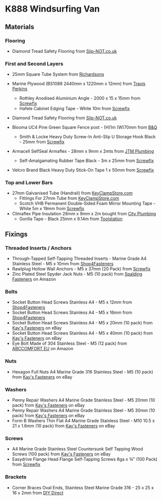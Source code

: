 # K888 Windsurfing Van

## Materials

### Flooring

- Diamond Tread Safety Flooring from [Slip-NOT.co.uk](https://www.slip-not.co.uk/products/diamond-tread-safety-flooring-linear-metre?variant=40340554547393)



### First and Second Layers

- 25mm Square Tube System from [Richardsons](https://www.richardsonsuk.co.uk/25mm-square-tube-system/p47)
- Marine Plywood (BS1088 2440mm x 1220mm x 12mm) from [Travis Perkins](https://www.travisperkins.co.uk/plywood/marine-plywood-bs1088-2440mm-x-1220mm-x-12mm/p/698115)
  - Rothley Anodised Aluminium Angle - 2000 x 15 x 15mm from [Screwfix](https://www.screwfix.com/p/rothley-anodised-aluminium-angle-2000-x-15-x-15mm/712jp)
  - Hafele Cabinet Edging Tape - White 10m from [Screwfix](https://www.screwfix.com/p/hafele-cabinet-edging-tape-white-10m/8891r)
- Diamond Tread Safety Flooring from [Slip-NOT.co.uk](https://www.slip-not.co.uk/products/diamond-tread-safety-flooring-linear-metre?variant=40340554547393)

- Blooma UC4 Pine Green Square Fence post - (H)1m (W)70mm from [B&Q](https://www.diy.com/departments/blooma-uc4-pine-green-square-fence-post-h-1m-w-70mm/3663602432302_BQ.prd)
  - Smith & Locke Heavy Duty Screw-In Anti-Slip U Storage Hook Black - 25mm from [Screwfix](https://www.screwfix.com/p/smith-locke-heavy-duty-screw-in-anti-slip-u-storage-hook-black-25mm/7903j)
- Armacell SelfSeal Armaflex - 28mm x 9mm x 2mts from [JTM Plumbing](https://www.jtmplumbing.co.uk/search/armacell-selfseal-armaflex)
  - Self-Amalgamating Rubber Tape Black - 3m x 25mm from [Screwfix](https://www.screwfix.com/p/self-amalgamating-rubber-tape-black-3m-x-25mm/2115v)
- Velcro Brand Black Heavy Duty Stick-On Tape 1 x 50mm from [Screwfix](https://www.screwfix.com/p/velcro-brand-black-heavy-duty-stick-on-tape-1-x-50mm/21670)



### Top and Lower Bars

- 27mm Galvanised Tube (Handrail) from [KeyClampStore.com](https://www.keyclampstore.com/27mm-handrailing)
  - Fittings For 27mm Tube from [KeyClampStore.com](https://www.keyclampstore.com/key-clamp-fittings/27mm-key-clamp/)
  - Scotch VHB Permanent Double-Sided Foam Mirror Mounting Tape - White 5m x 19mm from [Screwfix](https://www.screwfix.com/p/scotch-vhb-permanent-double-sided-foam-mirror-mounting-tape-white-5m-x-19mm/404jj)
- Climaflex Pipe Insulation 28mm x 9mm x 2m bought from [City Plumbing](https://www.cityplumbing.co.uk/Climaflex-Pipe-Insulation-28mm-x-9mm-x-2m/p/871868)
  - Gorilla Tape - Black 25mm x 9.14m from [Toolstation](https://www.toolstation.com/gorilla-cloth-duct-tape/p80306)



## Fixings

### Threaded Inserts / Anchors

- Through-Tapped Self-Tapping Threaded Inserts - Marine Grade A4 Stainless Steel - M5 x 10mm from [Shop4Fasteners](https://shop4fasteners.co.uk/through-tapped-self-tapping-threaded-inserts-marine-grade-a4-stainless-steel-m5-x-10mm.html)
- Rawlplug Hollow Wall Anchors - M5 x 37mm (20 Pack) from [Screwfix](https://www.screwfix.com/p/rawlplug-hollow-wall-anchors-m5-x-37mm-20-pack/99201)
- Zinc Plated Steel Spyder Jack Nuts - M5 (10 pack) from [Spalding Fasteners](https://www.amazon.co.uk/gp/product/B07J2K2F6D/) on Amazon



### Bolts

- Socket Button Head Screws Stainless A4 - M5 x 12mm from [Shop4Fasteners](https://shop4fasteners.co.uk/socket-button-head-screws-stainless-a4-m5-x-12mm.html)
- Socket Button Head Screws Stainless A4 - M5 x 16mm from [Shop4Fasteners](https://shop4fasteners.co.uk/socket-button-head-screws-stainless-a4-m5-x-16mm.html)
- Socket Button Head Screws Stainless A4 - M5 x 20mm (10 pack) from [Kay's Fasteners](https://www.ebay.co.uk/str/kaysfasteners) on eBay
- Socket Button Head Screws Stainless A4 - M5 x 40mm (10 pack) from [Kay's Fasteners](https://www.ebay.co.uk/str/kaysfasteners) on eBay
- Eye Bolt Made of 304 Stainless Steel - M5 (12 pack) from [ABCCOMFORT EU](https://www.amazon.co.uk/gp/product/B0921KYN2B) on Amazon



### Nuts

- Hexagon Full Nuts A4 Marine Grade 316 Stainless Steel - M5 (10 pack) from [Kay's Fasteners](https://www.ebay.co.uk/str/kaysfasteners) on eBay



### Washers

- Penny Repair Washers A4 Marine Grade Stainless Steel - M5 20mm (10 pack) from [Kay's Fasteners](https://www.ebay.co.uk/str/kaysfasteners) on eBay
- Penny Repair Washers A4 Marine Grade Stainless Steel - M5 30mm (10 pack) from [Kay's Fasteners](https://www.ebay.co.uk/str/kaysfasteners) on eBay
- Form B Washers Thin Flat A4 Marine Grade Stainless Steel - M10 10.5 x 21 x 1.6mm (10 pack) from [Kay's Fasteners](https://www.ebay.co.uk/str/kaysfasteners) on eBay



### Screws

- A4 Marine Grade Stainless Steel Countersunk Self Tapping Wood Screws (100 pack) from [Kay's Fasteners](https://www.ebay.co.uk/str/kaysfasteners) on eBay
- Easydrive Flange Head Flange Self-Tapping Screws 8ga x ¾" (100 Pack) from [Screwfix](https://www.screwfix.com/p/easydrive-flange-head-flange-self-tapping-screws-8ga-x-100-pack/6553h)



### Brackets

- Corner Braces Oval Ends, Stainless Steel Marine Grade 316 - 25 x 25 x 16 x 2mm from [DIY Direct](https://www.diydirect.com/corner-braces-oval-ends-stainless-steel-marine-grade-316-25-x-25-x-16-x-2mm-10-pack)

